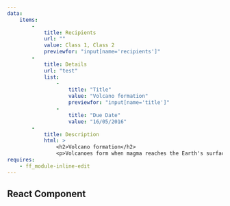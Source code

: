 ```yaml
---
data:
    items: 
        - 
            title: Recipients
            url: ""
            value: Class 1, Class 2
            previewfor: "input[name='recipients']"
        - 
            title: Details
            url: "test"
            list: 
                - 
                    title: "Title"
                    value: "Volcano formation"
                    previewfor: "input[name='title']"
                - 
                    title: "Due Date"
                    value: "16/05/2016"
        - 
            title: Description
            html: >
                <h2>Volcano formation</h2>
                <p>Volcanoes form when magma reaches the Earth's surface, causing eruptions of lava and ash. They occur at destructive (compressional) and constructive (tensional) plate boundaries.</p>
requires: 
    - ff_module-inline-edit            
---
```

## React Component

<div data-ff_module-form-preview="" ></div>